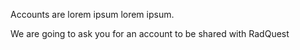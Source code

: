Accounts are lorem ipsum lorem ipsum.

We are going to ask you for an account to be shared with RadQuest
